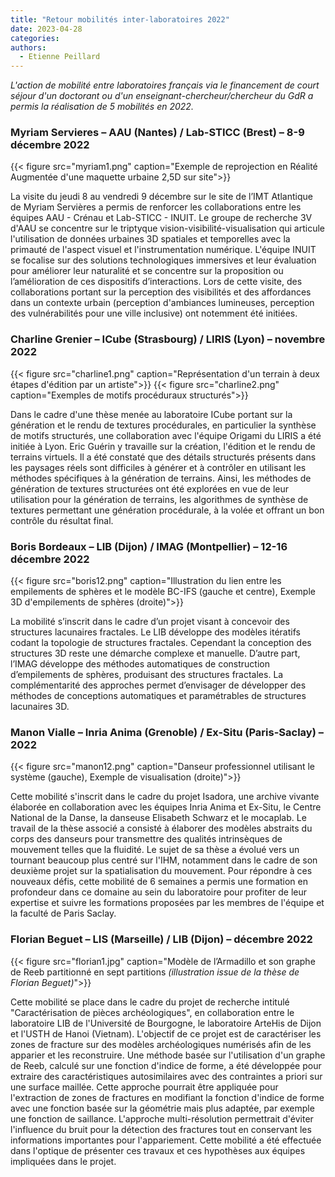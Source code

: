 ```yaml
---
title: "Retour mobilités inter-laboratoires 2022"
date: 2023-04-28
categories:
authors:
  - Etienne Peillard
---
```


*L'action de mobilité entre laboratoires français via le financement de court séjour d'un doctorant ou d'un enseignant-chercheur/chercheur du GdR a permis la réalisation de 5 mobilités en 2022.*

### Myriam Servieres – AAU (Nantes) / Lab-STICC (Brest) – 8-9 décembre 2022

{{< figure src="myriam1.png" caption="Exemple de reprojection en Réalité Augmentée d'une maquette urbaine 2,5D sur site">}}

La visite du jeudi 8 au vendredi 9 décembre sur le site de l’IMT Atlantique de Myriam Servières a permis de renforcer les collaborations entre les équipes AAU - Crénau et Lab-STICC - INUIT. Le groupe de recherche 3V d'AAU se concentre sur le triptyque vision-visibilité-visualisation qui articule l'utilisation de données urbaines 3D spatiales et temporelles avec la primauté de l'aspect visuel et l'instrumentation numérique. L'équipe INUIT se focalise sur des solutions technologiques immersives et leur évaluation pour améliorer leur naturalité et se concentre sur la proposition ou l’amélioration de ces dispositifs d’interactions. Lors de cette visite, des collaborations portant sur la perception des visibilités et des affordances dans un contexte urbain (perception d'ambiances lumineuses, perception des vulnérabilités pour une ville inclusive) ont notemment été initiées. 


### Charline Grenier – ICube (Strasbourg) / LIRIS (Lyon) – novembre 2022

{{< figure src="charline1.png" caption="Représentation d'un terrain à deux étapes d'édition par un artiste">}}
{{< figure src="charline2.png" caption="Exemples de motifs procéduraux structurés">}}

Dans le cadre d'une thèse menée au laboratoire ICube portant sur la génération et le rendu de textures procédurales, en particulier la synthèse de motifs structurés, une collaboration avec l'équipe Origami du LIRIS a été initiée à Lyon. Eric Guérin y travaille sur la création, l'édition et le rendu de terrains virtuels. Il a été constaté que des détails structurés présents dans les paysages réels sont difficiles à générer et à contrôler en utilisant les méthodes spécifiques à la génération de terrains. Ainsi, les méthodes de génération de textures structurées ont été explorées en vue de leur utilisation pour la génération de terrains, les algorithmes de synthèse de textures permettant une génération procédurale, à la volée et offrant un bon contrôle du résultat final.


### Boris Bordeaux – LIB (Dijon) / IMAG (Montpellier) – 12-16 décembre 2022

{{< figure src="boris12.png" caption="Illustration du lien entre les empilements de sphères et le modèle BC-IFS (gauche et centre), Exemple 3D d'empilements de sphères (droite)">}}

La mobilité s’inscrit dans le cadre d’un projet visant à concevoir des structures
lacunaires fractales. Le LIB développe des modèles itératifs codant la topologie de structures
fractales. Cependant la conception des structures 3D reste une démarche complexe et manuelle.
D’autre part, l’IMAG développe des méthodes automatiques de construction d’empilements de
sphères, produisant des structures fractales. La complémentarité des approches permet d’envisager
de développer des méthodes de conceptions automatiques et paramétrables de structures lacunaires
3D. 

### Manon Vialle – Inria Anima (Grenoble) / Ex-Situ (Paris-Saclay) – 2022

{{< figure src="manon12.png" caption="Danseur professionnel utilisant le système (gauche), Exemple de visualisation (droite)">}}

Cette mobilité s'inscrit dans le cadre du projet Isadora, une archive vivante élaborée en collaboration avec les équipes Inria Anima et Ex-Situ, le Centre National de la Danse, la danseuse Elisabeth Schwarz et le mocaplab. Le travail de la thèse associé a consisté à élaborer des modèles abstraits du corps des danseurs pour transmettre des qualités intrinsèques de mouvement telles que la fluidité.
Le sujet de sa thèse a évolué vers un tournant beaucoup plus centré sur l'IHM, notamment dans le cadre de son deuxième projet sur la spatialisation du mouvement. Pour répondre à ces nouveaux défis, cette mobilité de 6 semaines a permis une formation en profondeur dans ce domaine au sein du laboratoire pour profiter de leur expertise et suivre les formations proposées par les membres de l'équipe et la faculté de Paris Saclay.

### Florian Beguet – LIS (Marseille) / LIB (Dijon) – décembre 2022

{{< figure src="florian1.jpg" caption="Modèle de l’Armadillo et son graphe de Reeb partitionné en sept partitions *(illustration issue de la thèse de Florian Beguet)*">}}

Cette mobilité se place dans le cadre du projet de recherche intitulé "Caractérisation de pièces archéologiques", en collaboration entre le laboratoire LIB de l'Université de Bourgogne, le laboratoire ArteHis de Dijon et l'USTH de Hanoi (Vietnam). L'objectif de ce projet est de caractériser les zones de fracture sur des modèles archéologiques numérisés afin de les apparier et les reconstruire. Une méthode basée sur l'utilisation d'un graphe de Reeb, calculé sur une fonction d'indice de forme, a été développée pour extraire des caractéristiques autosimilaires avec des contraintes a priori sur une surface maillée. Cette approche pourrait être appliquée pour l'extraction de zones de fractures en modifiant la fonction d'indice de forme avec une fonction basée sur la géométrie mais plus adaptée, par exemple une fonction de saillance. L'approche multi-résolution permettrait d'éviter l'influence du bruit pour la détection des fractures tout en conservant les informations importantes pour l'appariement. Cette mobilité a été effectuée dans l'optique de présenter ces travaux et ces hypothèses aux équipes impliquées dans le projet. 